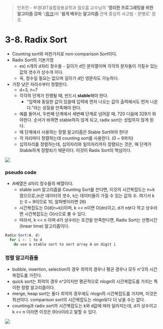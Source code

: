 > 인프런 - 부경대IT융합응용공학과 궘오흠 교수님의 '**영리한 프로그래밍을 위한 알고리즘 강좌** '([링크](https://www.inflearn.com/course/%EC%95%8C%EA%B3%A0%EB%A6%AC%EC%A6%98-%EA%B0%95%EC%A2%8C/))와 '**쉽게 배우는 알고리즘** 관계 중심의 사고법 - 문병로' 참조

# 3-8. Radix Sort

* Counting sort와 마찬가지로 non-comparison Sort이다.
* Radix Sort의 기본가정
  * ex) n개의 d자리 정수들 - 길이가 d인 문자열이며 각각의 문자들이 가질수 있는 값의 갯수가 상수개 이다.
  * 꼭, 정수일 필요는 없으며 길이가 d인 영문자도 가능하다.
* 가장 낮은 자리수부터 정렬한다.
  * d=3, n=7
  * 각각의 단계가 진행될 때, 반드시 **stable**해야 한다.
    * "입력에 동일한 값이 있을때 입력에 먼저 나오는 값이 출력에서도 먼저 나온다."라는 성질을 만족해야 한다.
  * 예를 들어서, 두번째 단계에서 세번째 단계로 넘어갈 때, 720 다음에 329가 와야한다. 순서가 바뀌면 stable하지 않게 되고, radix sort는 성립하지 않게 된다.
  * 매 단계에서 사용하는 정렬 알고리즘은 Stable Sort여야 한다!
  * 각 자리마다 정렬하는데 counting sort를 사용한다. (0 ~ 9까지)
  * 십의자리를 정렬하는데, 십의자리와 일의자리까지 정렬되는 것은, 매 단계가 Stable하게 정렬되기 때문이다. 이것이 Radix Sort의 핵심이다.

![](https://github.com/namjunemy/TIL/blob/master/Algorithm/img/radix_sort_01.png?raw=true)

### pseudo code

* A배열은 d자리 정수들의 배열이다.
  * stable sort 알고리즘을 Counting Sort를 쓴다면, 이것의 시간복잡도는 n+k였으므로,(n은 데이터의 갯수, k는 데이터들이 가질 수 있는 값의 수. 여기서 k는 0 ~ 9이므로 10, 알파벳이라면 26)
  * 시간복잡도는 O(d(n+k))이며, k << n이면 O(dn)이고, d가 n보다 작고 상수라면 시간복잡도는 O(n)으로 볼 수 있다.
  * 따라서, k << n 이며 d가 상수라는 조건을 만족한다면, Radix Sort는 선형시간(linear time) 알고리즘이다.

```java
Radix-Sort(A, d)
  for i <- 1 to d
    do use a stable sort to sort array A on digit i
```

  

### 정렬 알고리즘들

* bubble, insertion, selection의 경우 최악의 경우나 평균 경우나 모두 n^2의 시간복잡도를 가진다.
* quick sort는 최악의 경우 n^2이지만 평균적으로 nlogn의 시간복잡도를 가지는 특이한 정렬 알고리즘이다.
* merge, heap sort는 둘다 최악의 경우에도 nlogn의 시간복잡도를 가지며, 이것은 최선이다. comparison sort의 시간복잡도는 nlogn보다 더 낮을 수는 없다.
* counting과 radix sort의 시간복잡도는 k와 d값에 따라 달라지는데, d가 상수이고 k << n 이라면 이것은 Θ(n)이라고 말할 수 있다.

![](https://github.com/namjunemy/TIL/blob/master/Algorithm/img/radix_sort_02.png?raw=true)

